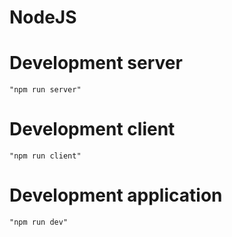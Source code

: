 # NodeJS
###
# Development server
    "npm run server"

# Development client
    "npm run client"


# Development application
    "npm run dev"
    
    
